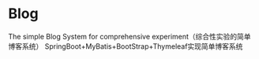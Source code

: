 # Blog
The simple Blog System for comprehensive experiment（综合性实验的简单博客系统）
SpringBoot+MyBatis+BootStrap+Thymeleaf实现简单博客系统
